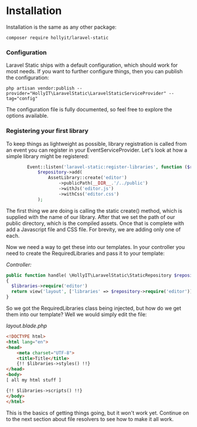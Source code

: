 # Installation

Installation is the same as any other package:

```shell
composer require hollyit/laravel-static
```

### Configuration

Laravel Static ships with a default configuration, which should work for most needs. If you want to further configure things, then you can publish the configuration:

```shell
php artisan vendor:publish --provider="HollyIT\LaravelStatic\LaravelStaticServiceProvider" --tag="config"
```

The configuration file is fully documented, so feel free to explore the options available.

### Registering your first library

To keep things as lightweight as possible, library registration is called from an event you can register in your EventServiceProvider. Let's look at how a simple library might be registered:

```php
        Event::listen('laravel-static:register-libraries', function ($repository) {
            $repository->add(
                AssetLibrary::create('editor')
                    ->publicPath(__DIR__.'/../public')
                    ->withJs('editor.js')
                    ->withCss('editor.css')
            );
```
The first thing we are doing is calling the static create() method, which is supplied with the name of our library. After that we set the path of our public directory, which is the compiled assets. Once that is complete with add a Javascript file and CSS file. For brevity, we are adding only one of each.

Now we need a way to get these into our templates. In your controller you need to create the RequiredLibraries and pass it to your template:

_Controller:_
```php
public function handle( \HollyIT\LaravelStatic\StaticRepository $repository) 
{
  $libraries->require('editor')
  return view('layout', ['libraries' => $repository->require('editor')])
}
```
So we got the RequiredLibraries class being injected, but how do we get them into our template? Well we would simply edit the file:

_layout.blade.php_

```html
<!DOCTYPE html>
<html lang="en">
<head>
    <meta charset="UTF-8">
    <title>Title</title>
    {!! $libraries->styles() !!}
</head>
<body>
[ all my html stuff ]

{!! $libraries->scripts() !!}
</body>
</html>
```

This is the basics of getting things going, but it won't work yet. Continue on to the next section about file resolvers to see how to make it all work.



